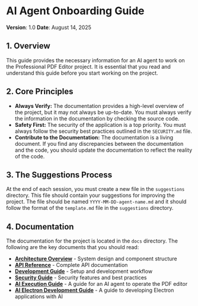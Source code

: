 # AI Agent Onboarding Guide

**Version**: 1.0
**Date**: August 14, 2025

## 1. Overview

This guide provides the necessary information for an AI agent to work on the Professional PDF Editor project. It is essential that you read and understand this guide before you start working on the project.

## 2. Core Principles

*   **Always Verify:** The documentation provides a high-level overview of the project, but it may not always be up-to-date. You must always verify the information in the documentation by checking the source code.
*   **Safety First:** The security of the application is a top priority. You must always follow the security best practices outlined in the `SECURITY.md` file.
*   **Contribute to the Documentation:** The documentation is a living document. If you find any discrepancies between the documentation and the code, you should update the documentation to reflect the reality of the code.

## 3. The Suggestions Process

At the end of each session, you must create a new file in the `suggestions` directory. This file should contain your suggestions for improving the project. The file should be named `YYYY-MM-DD-agent-name.md` and it should follow the format of the `template.md` file in the `suggestions` directory.

## 4. Documentation

The documentation for the project is located in the `docs` directory. The following are the key documents that you should read:

*   [**Architecture Overview**](./ARCHITECTURE.md) - System design and component structure
*   [**API Reference**](./API.md) - Complete API documentation
*   [**Development Guide**](./DEVELOPMENT.md) - Setup and development workflow
*   [**Security Guide**](./SECURITY.md) - Security features and best practices
*   [**AI Execution Guide**](./ai_execution_guide_professional_pdf_editor_agent_ready.md) - A guide for an AI agent to operate the PDF editor
*   [**AI Electron Development Guide**](./AI-Electron-Development-Guide.md) - A guide to developing Electron applications with AI
